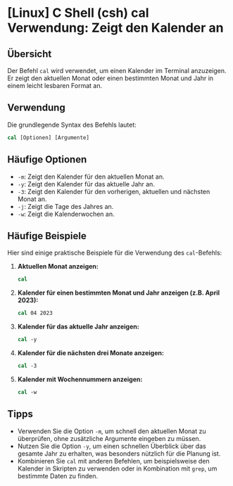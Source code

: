# [Linux] C Shell (csh) cal Verwendung: Zeigt den Kalender an

## Übersicht
Der Befehl `cal` wird verwendet, um einen Kalender im Terminal anzuzeigen. Er zeigt den aktuellen Monat oder einen bestimmten Monat und Jahr in einem leicht lesbaren Format an.

## Verwendung
Die grundlegende Syntax des Befehls lautet:

```csh
cal [Optionen] [Argumente]
```

## Häufige Optionen
- `-m`: Zeigt den Kalender für den aktuellen Monat an.
- `-y`: Zeigt den Kalender für das aktuelle Jahr an.
- `-3`: Zeigt den Kalender für den vorherigen, aktuellen und nächsten Monat an.
- `-j`: Zeigt die Tage des Jahres an.
- `-w`: Zeigt die Kalenderwochen an.

## Häufige Beispiele
Hier sind einige praktische Beispiele für die Verwendung des `cal`-Befehls:

1. **Aktuellen Monat anzeigen:**
   ```csh
   cal
   ```

2. **Kalender für einen bestimmten Monat und Jahr anzeigen (z.B. April 2023):**
   ```csh
   cal 04 2023
   ```

3. **Kalender für das aktuelle Jahr anzeigen:**
   ```csh
   cal -y
   ```

4. **Kalender für die nächsten drei Monate anzeigen:**
   ```csh
   cal -3
   ```

5. **Kalender mit Wochennummern anzeigen:**
   ```csh
   cal -w
   ```

## Tipps
- Verwenden Sie die Option `-m`, um schnell den aktuellen Monat zu überprüfen, ohne zusätzliche Argumente eingeben zu müssen.
- Nutzen Sie die Option `-y`, um einen schnellen Überblick über das gesamte Jahr zu erhalten, was besonders nützlich für die Planung ist.
- Kombinieren Sie `cal` mit anderen Befehlen, um beispielsweise den Kalender in Skripten zu verwenden oder in Kombination mit `grep`, um bestimmte Daten zu finden.